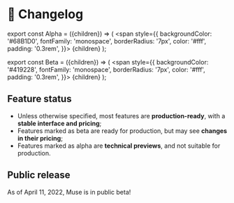---
---
# 📝 Changelog

export const Alpha = ({children}) => (
<span
style={{
backgroundColor: '#68B1D0',
fontFamily: 'monospace',
borderRadius: '7px',
color: '#fff',
padding: '0.3rem',
}}>
{children}
</span>
);

export const Beta = ({children}) => (
<span
style={{
backgroundColor: '#419228',
fontFamily: 'monospace',
borderRadius: '7px',
color: '#fff',
padding: '0.3rem',
}}>
{children}
</span>
);

## Feature status

* Unless otherwise specified, most features are **production-ready**, with a **stable interface and pricing**;
* Features marked as <Beta>beta</Beta> are ready for production, but may see **changes in their pricing**;
* Features marked as <Alpha>alpha</Alpha> are **technical previews**, and not suitable for production. 

## Public release
As of April 11, 2022, Muse is in public beta!

